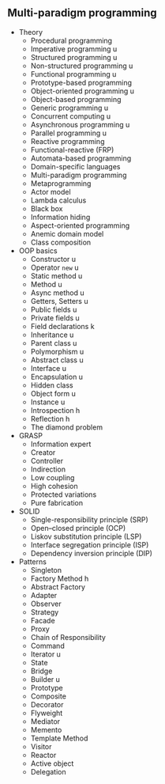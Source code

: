 ## Multi-paradigm programming

- Theory
  - Procedural programming 
  - Imperative programming u
  - Structured programming u
  - Non-structured programming u
  - Functional programming u
  - Prototype-based programming
  - Object-oriented programming u
  - Object-based programming
  - Generic programming u
  - Concurrent computing u
  - Asynchronous programming u
  - Parallel programming u
  - Reactive programming
  - Functional-reactive (FRP)
  - Automata-based programming
  - Domain-specific languages
  - Multi-paradigm programming
  - Metaprogramming
  - Actor model
  - Lambda calculus
  - Black box
  - Information hiding
  - Aspect-oriented programming
  - Anemic domain model
  - Class composition
- OOP basics
  - Constructor u
  - Operator `new` u 
  - Static method u
  - Method u
  - Async method u
  - Getters, Setters u
  - Public fields u
  - Private fields u
  - Field declarations k
  - Inheritance u
  - Parent class u
  - Polymorphism u
  - Abstract class u
  - Interface u
  - Encapsulation u
  - Hidden class 
  - Object form u
  - Instance u
  - Introspection h
  - Reflection h
  - The diamond problem
- GRASP
  - Information expert
  - Creator
  - Controller
  - Indirection
  - Low coupling
  - High cohesion
  - Protected variations
  - Pure fabrication
- SOLID
  - Single-responsibility principle (SRP)
  - Open–closed principle (OCP)
  - Liskov substitution principle (LSP)
  - Interface segregation principle (ISP)
  - Dependency inversion principle (DIP)
- Patterns
  - Singleton
  - Factory Method h
  - Abstract Factory 
  - Adapter
  - Observer
  - Strategy
  - Facade
  - Proxy
  - Chain of Responsibility
  - Command
  - Iterator u
  - State
  - Bridge 
  - Builder u
  - Prototype
  - Composite
  - Decorator
  - Flyweight
  - Mediator
  - Memento
  - Template Method
  - Visitor
  - Reactor
  - Active object
  - Delegation
